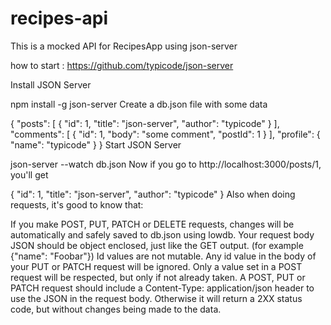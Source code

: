 # recipes-api

This is a mocked API for RecipesApp using json-server

how to start : https://github.com/typicode/json-server

Install JSON Server

npm install -g json-server
Create a db.json file with some data

{
"posts": [
{ "id": 1, "title": "json-server", "author": "typicode" }
],
"comments": [
{ "id": 1, "body": "some comment", "postId": 1 }
],
"profile": { "name": "typicode" }
}
Start JSON Server

json-server --watch db.json
Now if you go to http://localhost:3000/posts/1, you'll get

{ "id": 1, "title": "json-server", "author": "typicode" }
Also when doing requests, it's good to know that:

If you make POST, PUT, PATCH or DELETE requests, changes will be automatically and safely saved to db.json using lowdb.
Your request body JSON should be object enclosed, just like the GET output. (for example {"name": "Foobar"})
Id values are not mutable. Any id value in the body of your PUT or PATCH request will be ignored. Only a value set in a POST request will be respected, but only if not already taken.
A POST, PUT or PATCH request should include a Content-Type: application/json header to use the JSON in the request body. Otherwise it will return a 2XX status code, but without changes being made to the data.
